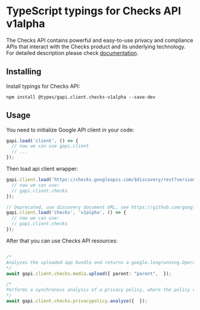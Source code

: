 # TypeScript typings for Checks API v1alpha

The Checks API contains powerful and easy-to-use privacy and compliance APIs that interact with the Checks product and its underlying technology.
For detailed description please check [documentation](https://developers.google.com/checks).

## Installing

Install typings for Checks API:

```
npm install @types/gapi.client.checks-v1alpha --save-dev
```

## Usage

You need to initialize Google API client in your code:

```typescript
gapi.load('client', () => {
  // now we can use gapi.client
  // ...
});
```

Then load api client wrapper:

```typescript
gapi.client.load('https://checks.googleapis.com/$discovery/rest?version=v1alpha', () => {
  // now we can use:
  // gapi.client.checks
});
```

```typescript
// Deprecated, use discovery document URL, see https://github.com/google/google-api-javascript-client/blob/master/docs/reference.md#----gapiclientloadname----version----callback--
gapi.client.load('checks', 'v1alpha', () => {
  // now we can use:
  // gapi.client.checks
});
```



After that you can use Checks API resources: <!-- TODO: make this work for multiple namespaces -->

```typescript

/*
Analyzes the uploaded app bundle and returns a google.longrunning.Operation containing the generated Report. ## Example (upload only) Send a regular POST request with the header `X-Goog-Upload-Protocol: raw`. ``` POST https://checks.googleapis.com/upload/v1alpha/{parent=accounts/*/apps/*}/reports:analyzeUpload HTTP/1.1 X-Goog-Upload-Protocol: raw Content-Length: Content-Type: application/octet-stream ``` ## Example (upload with metadata) Send a multipart POST request where the first body part contains the metadata JSON and the second body part contains the binary upload. Include the header `X-Goog-Upload-Protocol: multipart`. ``` POST https://checks.googleapis.com/upload/v1alpha/{parent=accounts/*/apps/*}/reports:analyzeUpload HTTP/1.1 X-Goog-Upload-Protocol: multipart Content-Length: ? Content-Type: multipart/related; boundary=BOUNDARY --BOUNDARY Content-Type: application/json {"code_reference_id":"db5bcc20f94055fb5bc08cbb9b0e7a5530308786"} --BOUNDARY --BOUNDARY-- ``` *Note:* Metadata-only requests are not supported. 
*/
await gapi.client.checks.media.upload({ parent: "parent",  });

/*
Performs a synchronous analysis of a privacy policy, where the policy content is mapped to privacy categories, data types, and purposes.
*/
await gapi.client.checks.privacypolicy.analyze({  });
```
